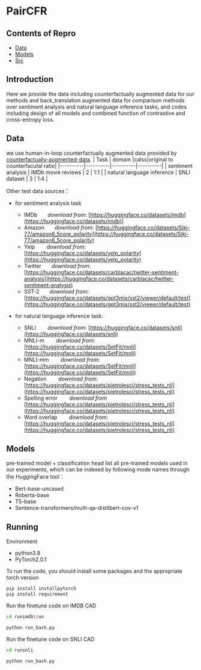 # PairCFR


## Contents of Repro
- [Data](#Data)
- [Models](#Models)
- [Src](#Running)
 

## Introduction

Here we provide the data including counterfactually augmented data for our methods and back_translation augmented data for comparison methods over sentiment analysis and natural language inference tasks, and codes including design of all models and combined function of contrastive and cross-entropy loss.

## Data
we use human-in-loop counterfactually augmented data provided by [counterfactually-augmented-data](git@github.com:acmi-lab/counterfactually-augmented-data.git). 
| Task | domain |calss|original to counterfacutal ratio|
|----------|----------|----------|----------|
| sentiment analysis | IMDb movie reviews   | 2  | 1:1 |
| natural language inference | SNLI dataset | 3 | 1:4 |



Other test data sources：
- for sentiment analysis task
  - IMDb &nbsp;&nbsp;&nbsp;&nbsp;&nbsp;  _download from_: [https://huggingface.co/datasets/imdb](https://huggingface.co/datasets/imdb)|
  - Amazon &nbsp;&nbsp;&nbsp;&nbsp;&nbsp; _download from_: [https://huggingface.co/datasets/Siki-77/amazon6_5core_polarity](https://huggingface.co/datasets/Siki-77/amazon6_5core_polarity)
  - Yelp  &nbsp;&nbsp;&nbsp;&nbsp;&nbsp;&nbsp; _download from_: [https://huggingface.co/datasets/yelp_polarity](https://huggingface.co/datasets/yelp_polarity)
  - Twitter  &nbsp;&nbsp;&nbsp;&nbsp;&nbsp; _download from_: [https://huggingface.co/datasets/carblacac/twitter-sentiment-analysis](https://huggingface.co/datasets/carblacac/twitter-sentiment-analysis)
  - SST-2  &nbsp;&nbsp;&nbsp;&nbsp;&nbsp; _download from_: [https://huggingface.co/datasets/gpt3mix/sst2/viewer/default/test](https://huggingface.co/datasets/gpt3mix/sst2/viewer/default/test)
  
- for natural language inference task:
  - SNLI &nbsp;&nbsp;&nbsp;&nbsp;&nbsp;&nbsp; _download from_: [https://huggingface.co/datasets/snli](https://huggingface.co/datasets/snli)
  - MNLI-m &nbsp;&nbsp;&nbsp;&nbsp;&nbsp;&nbsp; _download from_: [https://huggingface.co/datasets/SetFit/mnli](https://huggingface.co/datasets/SetFit/mnli)
  - MNLI-mm &nbsp;&nbsp;&nbsp;&nbsp;&nbsp;&nbsp; _download from_:  [https://huggingface.co/datasets/SetFit/mnli](https://huggingface.co/datasets/SetFit/mnli)
  - Negation &nbsp;&nbsp;&nbsp;&nbsp;&nbsp;&nbsp; _download from_: [https://huggingface.co/datasets/pietrolesci/stress_tests_nli](https://huggingface.co/datasets/pietrolesci/stress_tests_nli)
  - Spelling error &nbsp;&nbsp;&nbsp;&nbsp;&nbsp;&nbsp; _download from_ [https://huggingface.co/datasets/pietrolesci/stress_tests_nli](https://huggingface.co/datasets/pietrolesci/stress_tests_nli)
  - Word overlap &nbsp;&nbsp;&nbsp;&nbsp;&nbsp;&nbsp; _download from_: [https://huggingface.co/datasets/pietrolesci/stress_tests_nli](https://huggingface.co/datasets/pietrolesci/stress_tests_nli)
  
## Models

pre-trained model + classification head
list all pre-trained models used in our experiments, which can be indexed by following mode names through the HuggingFace tool：
- Bert-base-uncased
- Roberta-base
- T5-base
- Sentence-transformers/multi-qa-distilbert-cos-v1

## Running
Environment 
- python3.8
- PyTorch2.0.1

To run the code, you should install some packages and the appropriate torch version 
```python
pip install installpytorch
pip install requirement
```
Run the finetune code on IMDB CAD
```bash
cd runimdb\run
```
```python
python run_bash.py
```

Run the finetune code on SNLI CAD
```bash
cd runsnli
```
```python
python run_bash.py
```

